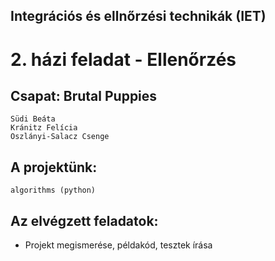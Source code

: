 ## Integrációs és ellnőrzési technikák (IET)
# 2. házi feladat - Ellenőrzés

## Csapat: Brutal Puppies
    Südi Beáta
    Kránitz Felícia
    Oszlányi-Salacz Csenge

## A projektünk: 
    algorithms (python)

## Az elvégzett feladatok:
 - Projekt megismerése, példakód, tesztek írása